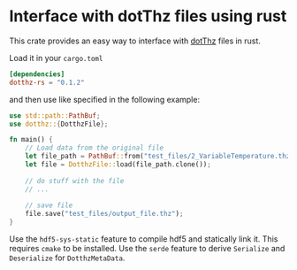 # Interface with dotThz files using rust

This crate provides an easy way to interface with [dotThz](https://github.com/dotTHzTAG) files in rust.

Load it in your `cargo.toml`

```toml
[dependencies]
dotthz-rs = "0.1.2"
```

and then use like specified in the following example:

```rust
use std::path::PathBuf;
use dotthz::{DotthzFile};

fn main() {
    // Load data from the original file
    let file_path = PathBuf::from("test_files/2_VariableTemperature.thz");
    let file = DotthzFile::load(file_path.clone());
    
    // do stuff with the file
    // ...
    
    // save file
    file.save("test_files/output_file.thz");
}
```

Use the `hdf5-sys-static` feature to compile hdf5 and statically link it. This requires `cmake` to be installed.
Use the `serde` feature to derive `Serialize` and `Deserialize` for `DotthzMetaData`.